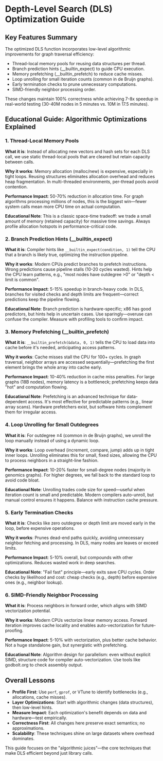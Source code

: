 # Depth-Level Search (DLS) Optimization Guide
## Key Features Summary
The optimized DLS function incorporates low-level algorithmic improvements for graph traversal efficiency:
- Thread-local memory pools for reusing data structures per thread.
- Branch prediction hints (__builtin_expect) to guide CPU execution.
- Memory prefetching (__builtin_prefetch) to reduce cache misses.
- Loop unrolling for small iteration counts (common in de Bruijn graphs).
- Early termination checks to prune unnecessary computations.
- SIMD-friendly neighbor processing order.

These changes maintain 100% correctness while achieving 7-8x speedup in real-world testing (30-40M nodes in 5 minutes vs. 10M in 17.5 minutes).

## Educational Guide: Algorithmic Optimizations Explained

### 1. Thread-Local Memory Pools
**What it is**: Instead of allocating new vectors and hash sets for each DLS call, we use static thread-local pools that are cleared but retain capacity between calls.

**Why it works**: Memory allocation (malloc/new) is expensive, especially in tight loops. Reusing structures eliminates allocation overhead and reduces heap fragmentation. In multi-threaded environments, per-thread pools avoid contention.

**Performance Impact**: 50-70% reduction in allocation time. For graph algorithms processing millions of nodes, this is the biggest win—fewer system calls mean more CPU time on actual computation.

**Educational Note**: This is a classic space-time tradeoff: we trade a small amount of memory (retained capacity) for massive time savings. Always profile allocation hotspots in performance-critical code.

### 2. Branch Prediction Hints (__builtin_expect)
**What it is**: Compiler hints like `__builtin_expect(condition, 1)` tell the CPU that a branch is likely true, optimizing the instruction pipeline.

**Why it works**: Modern CPUs predict branches to prefetch instructions. Wrong predictions cause pipeline stalls (10-20 cycles wasted). Hints help the CPU learn patterns, e.g., "most nodes have outdegree >0" or "depth < limit is common".

**Performance Impact**: 5-15% speedup in branch-heavy code. In DLS, branches for visited checks and depth limits are frequent—correct predictions keep the pipeline flowing.

**Educational Note**: Branch prediction is hardware-specific; x86 has good predictors, but hints help in uncertain cases. Use sparingly—overuse can confuse the compiler. Measure with profiling tools to confirm impact.

### 3. Memory Prefetching (__builtin_prefetch)
**What it is**: `__builtin_prefetch(&data, 0, 1)` tells the CPU to load data into cache before it's needed, anticipating access patterns.

**Why it works**: Cache misses stall the CPU for 100+ cycles. In graph traversal, neighbor arrays are accessed sequentially—prefetching the first element brings the whole array into cache early.

**Performance Impact**: 10-40% reduction in cache miss penalties. For large graphs (18B nodes), memory latency is a bottleneck; prefetching keeps data "hot" and computation flowing.

**Educational Note**: Prefetching is an advanced technique for data-dependent access. It's most effective for predictable patterns (e.g., linear array scans). Hardware prefetchers exist, but software hints complement them for irregular access.

### 4. Loop Unrolling for Small Outdegrees
**What it is**: For outdegree ≤4 (common in de Bruijn graphs), we unroll the loop manually instead of using a dynamic loop.

**Why it works**: Loop overhead (increment, compare, jump) adds up in tight inner loops. Unrolling eliminates this for small, fixed sizes, allowing the CPU to process neighbors in a straight-line fashion.

**Performance Impact**: 10-20% faster for small-degree nodes (majority in genomics graphs). For higher degrees, we fall back to the standard loop to avoid code bloat.

**Educational Note**: Unrolling trades code size for speed—useful when iteration count is small and predictable. Modern compilers auto-unroll, but manual control ensures it happens. Balance with instruction cache pressure.

### 5. Early Termination Checks
**What it is**: Checks like zero outdegree or depth limit are moved early in the loop, before expensive operations.

**Why it works**: Prunes dead-end paths quickly, avoiding unnecessary neighbor fetching and processing. In DLS, many nodes are leaves or exceed limits.

**Performance Impact**: 5-10% overall, but compounds with other optimizations. Reduces wasted work in deep searches.

**Educational Note**: "Fail fast" principle—early exits save CPU cycles. Order checks by likelihood and cost: cheap checks (e.g., depth) before expensive ones (e.g., neighbor lookup).

### 6. SIMD-Friendly Neighbor Processing
**What it is**: Process neighbors in forward order, which aligns with SIMD vectorization potential.

**Why it works**: Modern CPUs vectorize linear memory access. Forward iteration improves cache locality and enables auto-vectorization for future-proofing.

**Performance Impact**: 5-10% with vectorization, plus better cache behavior. Not a huge standalone gain, but synergistic with prefetching.

**Educational Note**: Algorithm design for parallelism: even without explicit SIMD, structure code for compiler auto-vectorization. Use tools like godbolt.org to check assembly output.

## Overall Lessons
- **Profile First**: Use `perf`, `gprof`, or VTune to identify bottlenecks (e.g., allocations, cache misses).
- **Layer Optimizations**: Start with algorithmic changes (data structures), then low-level hints.
- **Measure Impact**: Each optimization's benefit depends on data and hardware—test empirically.
- **Correctness First**: All changes here preserve exact semantics; no approximations.
- **Scalability**: These techniques shine on large datasets where overhead dominates.

This guide focuses on the "algorithmic juices"—the core techniques that make DLS efficient beyond just library calls.
